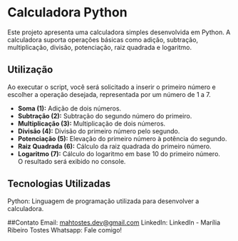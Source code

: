 # Calculadora Python
Este projeto apresenta uma calculadora simples desenvolvida em Python. A calculadora suporta operações básicas como adição, subtração, multiplicação, divisão, potenciação, raiz quadrada e logaritmo.

## Utilização
Ao executar o script, você será solicitado a inserir o primeiro número e escolher a operação desejada, representada por um número de 1 a 7.

- **Soma (1):** Adição de dois números.  
- **Subtração (2):** Subtração do segundo número do primeiro.  
- **Multiplicação (3):** Multiplicação de dois números.  
- **Divisão (4):** Divisão do primeiro número pelo segundo.  
- **Potenciação (5):** Elevação do primeiro número à potência do segundo.  
- **Raiz Quadrada (6):** Cálculo da raiz quadrada do primeiro número.  
- **Logaritmo (7):** Cálculo do logaritmo em base 10 do primeiro número.  
O resultado será exibido no console.

## Tecnologias Utilizadas
Python: Linguagem de programação utilizada para desenvolver a calculadora.

##Contato
Email: mahtostes.dev@gmail.com
LinkedIn: LinkedIn - Marília Ribeiro Tostes
Whatsapp: Fale comigo!
